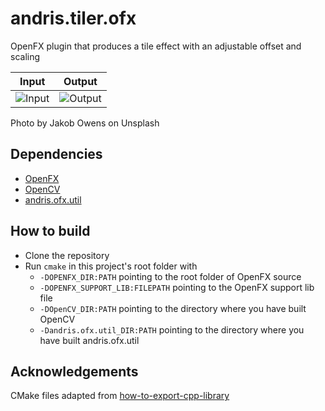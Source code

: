 # andris.tiler.ofx
OpenFX plugin that produces a tile effect with an adjustable offset and scaling

Input | Output
----- | -----
![Input](http://an-dris.com/images/tiler/input.jpg) | ![Output](http://an-dris.com/images/tiler/output.jpg)

Photo by Jakob Owens on Unsplash

## Dependencies
* [OpenFX](https://github.com/ofxa/openfx)
* [OpenCV](https://github.com/opencv/opencv)
* [andris.ofx.util](https://github.com/ch200c/andris.ofx.util)

## How to build
* Clone the repository
* Run `cmake` in this project's root folder with
    * `-DOPENFX_DIR:PATH` pointing to the root folder of OpenFX source
    * `-DOPENFX_SUPPORT_LIB:FILEPATH` pointing to the OpenFX support lib file
    * `-DOpenCV_DIR:PATH` pointing to the directory where you have built OpenCV
    * `-Dandris.ofx.util_DIR:PATH` pointing to the directory where you have built andris.ofx.util

## Acknowledgements
CMake files adapted from [how-to-export-cpp-library](https://github.com/robotology/how-to-export-cpp-library)